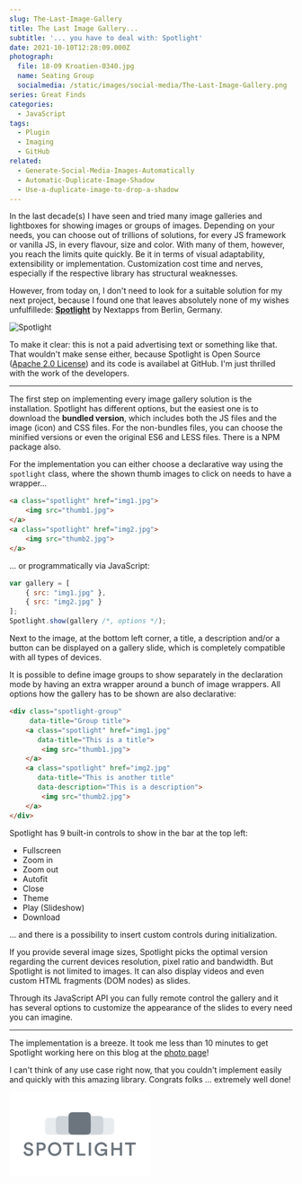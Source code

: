 ```yaml
---
slug: The-Last-Image-Gallery
title: The Last Image Gallery...
subtitle: '... you have to deal with: Spotlight'
date: 2021-10-10T12:28:09.000Z
photograph:
  file: 18-09 Kroatien-0340.jpg
  name: Seating Group
  socialmedia: /static/images/social-media/The-Last-Image-Gallery.png
series: Great Finds
categories:
  - JavaScript
tags:
  - Plugin
  - Imaging
  - GitHub
related:
  - Generate-Social-Media-Images-Automatically
  - Automatic-Duplicate-Image-Shadow
  - Use-a-duplicate-image-to-drop-a-shadow
---
```


In the last decade(s) I have seen and tried many image galleries and lightboxes for showing images or groups of images. Depending on your needs, you can choose out of trillions of solutions, for every JS framework or vanilla JS, in every flavour, size and color. With many of them, however, you reach the limits quite quickly. Be it in terms of visual adaptability, extensibility or implementation. Customization cost time and nerves, especially if the respective library has structural weaknesses.

However, from today on, I don't need to look for a suitable solution for my next project, because I found one that leaves absolutely none of my wishes unfulfillede: [**Spotlight**](https://nextapps-de.github.io/spotlight/) by Nextapps from Berlin, Germany.

![Spotlight](spotlight.jpg)

To make it clear: this is not a paid advertising text or something like that. That wouldn't make sense either, because Spotlight is Open Source ([Apache 2.0 License](https://en.wikipedia.org/wiki/Apache_License)) and its code is availabel at GitHub. I'm just thrilled with the work of the developers.

<!-- more -->

---

The first step on implementing every image gallery solution is the installation. Spotlight has different options, but the easiest one is to download the **bundled version**, which includes both the JS files and the image (icon) and CSS files. For the non-bundles files, you can choose the minified versions or even the original ES6 and LESS files. There is a NPM package also.

For the implementation you can either choose a declarative way using the ``spotlight`` class, where the shown thumb images to click on needs to have a wrapper...

```html
<a class="spotlight" href="img1.jpg">
    <img src="thumb1.jpg">
</a>
<a class="spotlight" href="img2.jpg">
    <img src="thumb2.jpg">
</a>
```

... or programmatically via JavaScript:

```js
var gallery = [
    { src: "img1.jpg" },
    { src: "img2.jpg" }
];
Spotlight.show(gallery /*, options */);
```

Next to the image, at the bottom left corner, a title, a description and/or a button can be displayed on a gallery slide, which is completely compatible with all types of devices.

It is possible to define image groups to show separately in the declaration mode by having an extra wrapper around a bunch of image wrappers. All options how the gallery has to be shown are also declarative:

```html
<div class="spotlight-group" 
     data-title="Group title">
    <a class="spotlight" href="img1.jpg" 
       data-title="This is a title">
        <img src="thumb1.jpg">
    </a>
    <a class="spotlight" href="img2.jpg" 
       data-title="This is another title"
       data-description="This is a description">
        <img src="thumb2.jpg">
    </a>
</div>
```

Spotlight has 9 built-in controls to show in the bar at the top left:

* Fullscreen
* Zoom in
* Zoom out
* Autofit
* Close
* Theme
* Play (Slideshow)
* Download

... and there is a possibility to insert custom controls during initialization.

If you provide several image sizes, Spotlight picks the optimal version regarding the current devices resolution, pixel ratio and bandwidth. But Spotlight is not limited to images. It can also display videos and even custom HTML fragments (DOM nodes) as slides.

Through its JavaScript API you can fully remote control the gallery and it has several options to customize the appearance of the slides to every need you can imagine.

---

The implementation is a breeze. It took me less than 10 minutes to get Spotlight working here on this blog at the [photo page](/photos)!

I can't think of any use case right now, that you couldn't implement easily and quickly with this amazing library. Congrats folks ... extremely well done!

[![Spotlight logo](The-Last-Image-Gallery/logo.png)](https://nextapps-de.github.io/spotlight/)
